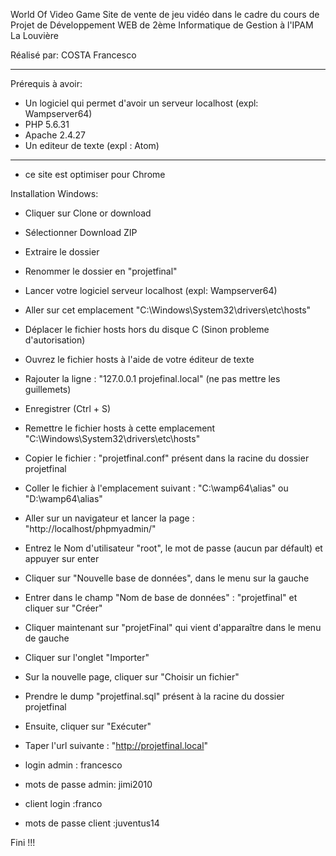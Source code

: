 World Of Video Game
Site de vente de jeu vidéo dans le cadre du cours de Projet de Développement WEB de 2ème Informatique de Gestion à l'IPAM La Louvière

Réalisé par: COSTA Francesco

-----------------------------

Prérequis à avoir:
- Un logiciel qui permet d'avoir un serveur localhost (expl: Wampserver64)
- PHP 5.6.31
- Apache 2.4.27
- Un editeur de texte (expl : Atom)


-----------------------------------

- ce site est optimiser pour Chrome

Installation Windows:
- Cliquer sur Clone or download
- Sélectionner Download ZIP
- Extraire le dossier
- Renommer le dossier en "projetfinal"
- Lancer votre logiciel serveur localhost (expl: Wampserver64)
- Aller sur cet emplacement "C:\Windows\System32\drivers\etc\hosts"
- Déplacer le fichier hosts hors du disque C (Sinon probleme d'autorisation)
- Ouvrez le fichier hosts à l'aide de votre éditeur de texte
- Rajouter la ligne : "127.0.0.1 projefinal.local" (ne pas mettre les guillemets)
- Enregistrer (Ctrl + S)
- Remettre le fichier hosts à cette emplacement "C:\Windows\System32\drivers\etc\hosts"
- Copier le fichier : "projetfinal.conf" présent dans la racine du dossier projetfinal
- Coller le fichier à l'emplacement suivant : "C:\wamp64\alias\" ou "D:\wamp64\alias\"
- Aller sur un navigateur et lancer la page : "http://localhost/phpmyadmin/"
- Entrez le Nom d'utilisateur "root", le mot de passe (aucun par défault) et appuyer sur enter
- Cliquer sur "Nouvelle base de données", dans le menu sur la gauche
- Entrer dans le champ "Nom de base de données" : "projetfinal" et cliquer sur "Créer"
- Cliquer maintenant sur "projetFinal" qui vient d'apparaître dans le menu de gauche
- Cliquer sur l'onglet "Importer"
- Sur la nouvelle page, cliquer sur "Choisir un fichier"
- Prendre le dump "projetfinal.sql" présent à la racine du dossier projetfinal
- Ensuite, cliquer sur "Exécuter"
- Taper l'url suivante : "http://projetfinal.local"

- login admin : francesco
- mots de passe admin: jimi2010

- client login :franco
- mots de passe client :juventus14

Fini !!!
